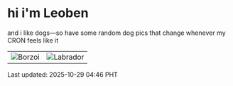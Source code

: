 # hi i'm Leoben

and i like dogs—so have some random dog pics that change whenever my CRON feels like it

|  |  |
|--------|----------|
| ![Borzoi](https://random-dog-vercel.vercel.app/api/random-borzoi?v=1761684401) | ![Labrador](https://random-dog-vercel.vercel.app/api/random-labrador?v=1761684401) |

Last updated: 2025-10-29 04:46 PHT
